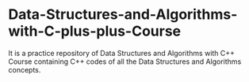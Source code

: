 # Data-Structures-and-Algorithms-with-C-plus-plus-Course
It is a practice repository of Data Structures and Algorithms with C++ Course containing C++ codes of all the Data Structures and Algorithms concepts.

